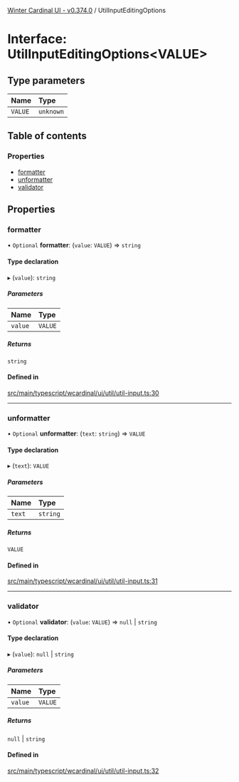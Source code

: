 [Winter Cardinal UI - v0.374.0](../index.md) / UtilInputEditingOptions

# Interface: UtilInputEditingOptions\<VALUE\>

## Type parameters

| Name | Type |
| :------ | :------ |
| `VALUE` | `unknown` |

## Table of contents

### Properties

- [formatter](UtilInputEditingOptions.md#formatter)
- [unformatter](UtilInputEditingOptions.md#unformatter)
- [validator](UtilInputEditingOptions.md#validator)

## Properties

### formatter

• `Optional` **formatter**: (`value`: `VALUE`) => `string`

#### Type declaration

▸ (`value`): `string`

##### Parameters

| Name | Type |
| :------ | :------ |
| `value` | `VALUE` |

##### Returns

`string`

#### Defined in

[src/main/typescript/wcardinal/ui/util/util-input.ts:30](https://github.com/winter-cardinal/winter-cardinal-ui/blob/v0.310.1/src/main/typescript/wcardinal/ui/util/util-input.ts#L30)

___

### unformatter

• `Optional` **unformatter**: (`text`: `string`) => `VALUE`

#### Type declaration

▸ (`text`): `VALUE`

##### Parameters

| Name | Type |
| :------ | :------ |
| `text` | `string` |

##### Returns

`VALUE`

#### Defined in

[src/main/typescript/wcardinal/ui/util/util-input.ts:31](https://github.com/winter-cardinal/winter-cardinal-ui/blob/v0.310.1/src/main/typescript/wcardinal/ui/util/util-input.ts#L31)

___

### validator

• `Optional` **validator**: (`value`: `VALUE`) => ``null`` \| `string`

#### Type declaration

▸ (`value`): ``null`` \| `string`

##### Parameters

| Name | Type |
| :------ | :------ |
| `value` | `VALUE` |

##### Returns

``null`` \| `string`

#### Defined in

[src/main/typescript/wcardinal/ui/util/util-input.ts:32](https://github.com/winter-cardinal/winter-cardinal-ui/blob/v0.310.1/src/main/typescript/wcardinal/ui/util/util-input.ts#L32)
